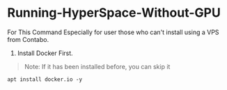 # Running-HyperSpace-Without-GPU
For This Command Especially for user those who can't install using a VPS from Contabo.

1. Install Docker First.
> Note: If it has been installed before, you can skip it
```
apt install docker.io -y
```
